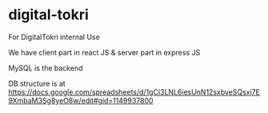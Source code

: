 # digital-tokri
For DigitalTokri internal Use

We have client part in react JS  & server part in express JS

MySQL is the backend

DB structure is at https://docs.google.com/spreadsheets/d/1gCi3LNL6iesUnN12sxbveSQsxj7E9XmbaM3Sg8yeO8w/edit#gid=1149937800

